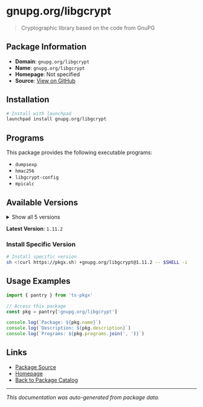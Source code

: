 # gnupg.org/libgcrypt

> Cryptographic library based on the code from GnuPG

## Package Information

- **Domain**: `gnupg.org/libgcrypt`
- **Name**: `gnupg.org/libgcrypt`
- **Homepage**: Not specified
- **Source**: [View on GitHub](https://github.com/pkgxdev/pantry/tree/main/projects/gnupg.org/libgcrypt/package.yml)

## Installation

```bash
# Install with launchpad
launchpad install gnupg.org/libgcrypt
```

## Programs

This package provides the following executable programs:

- `dumpsexp`
- `hmac256`
- `libgcrypt-config`
- `mpicalc`

## Available Versions

<details>
<summary>Show all 5 versions</summary>

- `1.11.2`, `1.11.1`, `1.11.0`, `1.10.3`, `1.10.1`

</details>

**Latest Version**: `1.11.2`

### Install Specific Version

```bash
# Install specific version
sh <(curl https://pkgx.sh) +gnupg.org/libgcrypt@1.11.2 -- $SHELL -i
```

## Usage Examples

```typescript
import { pantry } from 'ts-pkgx'

// Access this package
const pkg = pantry['gnupg.org/libgcrypt']

console.log(`Package: ${pkg.name}`)
console.log(`Description: ${pkg.description}`)
console.log(`Programs: ${pkg.programs.join(', ')}`)
```

## Links

- [Package Source](https://github.com/pkgxdev/pantry/tree/main/projects/gnupg.org/libgcrypt/package.yml)
- [Homepage](#)
- [Back to Package Catalog](../../../package-catalog.md)

---

*This documentation was auto-generated from package data.*
